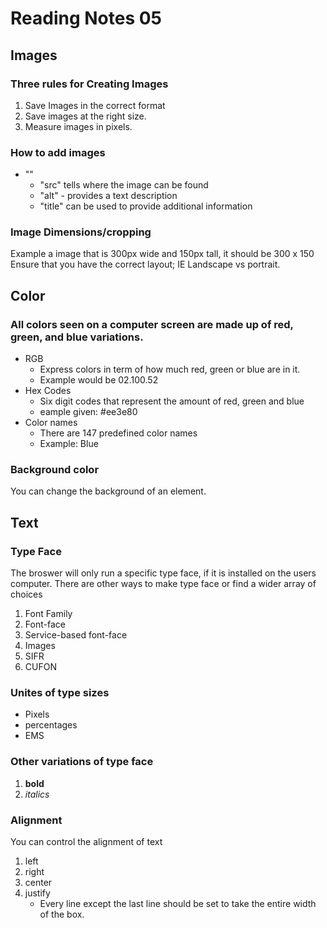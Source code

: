 # Reading Notes 05 


## Images 
### Three rules for Creating Images
1. Save Images in the correct format 
1. Save images at the right size. 
1. Measure images in pixels. 
### How to add images 
* "<img>" 
	* "src" tells where the image can be found
	* "alt" - provides a text description 
	* "title" can be used to provide additional information 
### Image Dimensions/cropping
Example a image that is 300px wide and 150px tall, it should be 300 x 150 
Ensure that you have the correct layout; IE Landscape vs portrait. 


## Color 
### All colors seen on a computer screen are made up of red, green, and blue variations. 
* RGB 
	* Express colors in term of how much red, green or blue are in it. 
	* Example would be 02.100.52
* Hex Codes 
	* Six digit codes that represent the amount of red, green and blue 
	* eample given: #ee3e80
* Color names
	* There are 147 predefined color names
	* Example: Blue 
### Background color 
You can change the background of an element. 



## Text 
### Type Face
The broswer will only run a specific type face, if it is installed on the users computer. 
There are other ways to make type face or find a wider array of choices 
1. Font Family 
1. Font-face
1. Service-based font-face
1. Images
1. SIFR
1. CUFON 

### Unites of type sizes 
* Pixels
* percentages 
* EMS

### Other variations of type face 
1. **bold**
1. *italics* 

### Alignment 
You can control the alignment of text 
1. left
1. right
1. center
1. justify 
	* Every line except the last line should be set to take the entire width of the box. 
